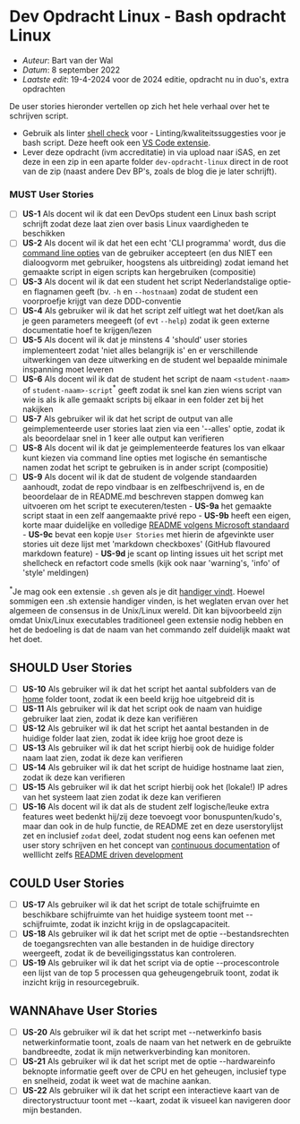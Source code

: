 # Dev Opdracht Linux - Bash opdracht Linux

- *Auteur*: Bart van der Wal
- *Datum*: 8 september 2022
- *Laatste edit*: 19-4-2024 voor de 2024 editie, opdracht nu in duo's, extra opdrachten

De user stories hieronder vertellen op zich het hele verhaal over het te schrijven script.

- Gebruik als linter [shell check](https://www.exasol.com/resource/ghost-in-the-shell-busters-your-guide-to-using-shellcheck-for-top-quality-scripts/) voor - Linting/kwaliteitssuggesties voor je bash script. Deze heeft ook een [VS Code extensie](https://marketplace.visualstudio.com/items?itemName=timonwong.shellcheck).
- Lever deze opdracht (ivm accreditatie) in via upload naar iSAS, en zet deze in een zip in een aparte folder `dev-opdracht-linux` direct in de root van de zip (naast andere Dev BP's, zoals de blog die je later schrijft).

### MUST User Stories

- [ ] **US-1** Als docent wil ik dat een DevOps student een Linux bash script schrijft zodat deze laat zien over basis Linux vaardigheden te beschikken
- [ ] **US-2** Als docent wil ik dat het een echt 'CLI programma' wordt, dus die [command line opties](https://en.wikipedia.org/wiki/Command-line_interface#Command-line_option) van de gebruiker accepteert (en dus NIET een dialoogvorm met gebruiker, hoogstens als uitbreiding) zodat iemand het gemaakte script in eigen scripts kan hergebruiken (compositie) 
- [ ] **US-3** Als docent wil ik dat een student het script Nederlandstalige optie- en flagnamen geeft (bv. `-h` en `--hostnaam`) zodat de student een voorproefje krijgt van deze DDD-conventie
- [ ] **US-4** Als gebruiker wil ik dat het script zelf uitlegt wat het doet/kan als je geen parameters meegeeft (of evt `--help`) zodat ik geen externe documentatie hoef te krijgen/lezen
- [ ] **US-5** Als docent wil ik dat je minstens 4 'should' user stories  implementeert zodat 'niet alles belangrijk is' en er verschillende uitwerkingen van deze uitwerking en de student wel bepaalde minimale inspanning moet leveren
- [ ] **US-6** Als docent wil ik dat de student het script de naam `<student-naam>` of `student-naam>-script`<sup>*</sup> geeft zodat ik snel kan zien wiens script van wie is als ik alle gemaakt scripts bij elkaar in een folder zet bij het nakijken
- [ ] **US-7** Als gebruiker wil ik dat het script de output van alle geimplementeerde user stories laat zien via een '--alles' optie, zodat ik als beoordelaar snel in 1 keer alle output kan verifieren
- [ ] **US-8** Als docent wil ik dat je geimplementeerde features los van elkaar kunt kiezen via command line opties met logische én semantische namen zodat het script te gebruiken is in ander script (compositie)
- [ ] **US-9** Als docent wil ik dat de student de volgende standaarden aanhoudt, zodat de repo vindbaar is en zelfbeschrijvend is, en de beoordelaar de in README.md beschreven stappen domweg kan uitvoeren om het script te executeren/testen
      - **US-9a** het gemaakte script staat in een zelf aangemaakte privé repo
      - **US-9b** heeft een eigen, korte maar duidelijke en volledige [README volgens Microsoft standaard](https://docs.microsoft.com/en-us/azure/devops/repos/git/create-a-readme) 
      - **US-9c** bevat een kopje `User Stories` met hierin de afgevinkte user stories uit deze lijst met 'markdown checkboxes' (GitHub flavoured markdown feature)
      - **US-9d** je scant op linting issues uit het script met shellcheck en refactort code smells (kijk ook naar 'warning's, 'info' of 'style' meldingen)

<sup>*</sup>Je mag ook een extensie `.sh` geven als je dit [handiger vindt](https://stackoverflow.com/questions/27813563/what-is-the-bash-file-extension). Hoewel sommigen een .sh extensie handiger vinden, is het weglaten ervan over het algemeen de consensus in de Unix/Linux wereld. Dit kan bijvoorbeeld zijn omdat Unix/Linux executables traditioneel geen extensie nodig hebben en het de bedoeling is dat de naam van het commando zelf duidelijk maakt wat het doet.

## SHOULD User Stories

- [ ] **US-10** Als gebruiker wil ik dat het script het aantal subfolders van de [home](https://nl.wikipedia.org/wiki/Homedirectory) folder toont, zodat ik een beeld krijg hoe uitgebreid dit is
- [ ] **US-11** Als gebruiker wil ik dat het script ook de naam van huidige gebruiker laat zien, zodat ik deze kan verifiëren
- [ ] **US-12** Als gebruiker wil ik dat het script het aantal bestanden in de huidige folder laat zien, zodat ik idee krijg hoe groot deze is
- [ ] **US-13** Als gebruiker wil ik dat het script hierbij ook de huidige folder naam laat zien, zodat ik deze kan verifieren
- [ ] **US-14** Als gebruiker wil ik dat het script de huidige hostname laat zien, zodat ik deze kan verifieren
- [ ] **US-15** Als gebruiker wil ik dat het script hierbij ook het (lokale!) IP adres van het systeem laat zien zodat ik deze kan verifieren
- [ ] **US-16** Als docent wil ik dat als de student zelf logische/leuke extra features weet bedenkt hij/zij deze toevoegt voor bonuspunten/kudo's, maar dan ook in de hulp functie, de README zet en deze userstorylijst zet en inclusief `zodat` deel, zodat student nog eens kan oefenen met user story schrijven en het concept van [continuous documentation](https://thenewstack.io/continuous-documentation-in-a-ci-cd-world/) of welllicht zelfs [README driven development](https://rathes.me/blog/en/readme-driven-development/)

## COULD User Stories

- [ ] **US-17** Als gebruiker wil ik dat het script de totale schijfruimte en beschikbare schijfruimte van het huidige systeem toont met --schijfruimte, zodat ik inzicht krijg in de opslagcapaciteit.
- [ ] **US-18** Als gebruiker wil ik dat het script met de optie --bestandsrechten de toegangsrechten van alle bestanden in de huidige directory weergeeft, zodat ik de beveiligingsstatus kan controleren.
- [ ] **US-19** Als gebruiker wil ik dat het script via de optie --procescontrole een lijst van de top 5 processen qua geheugengebruik toont, zodat ik inzicht krijg in resourcegebruik.

## WANNAhave User Stories

- [ ] **US-20** Als gebruiker wil ik dat het script met --netwerkinfo basis netwerkinformatie toont, zoals de naam van het netwerk en de gebruikte bandbreedte, zodat ik mijn netwerkverbinding kan monitoren.
- [ ] **US-21** Als gebruiker wil ik dat het script met de optie --hardwareinfo beknopte informatie geeft over de CPU en het geheugen, inclusief type en snelheid, zodat ik weet wat de machine aankan.
- [ ] **US-22** Als gebruiker wil ik dat het script een interactieve kaart van de directorystructuur toont met --kaart, zodat ik visueel kan navigeren door mijn bestanden.
